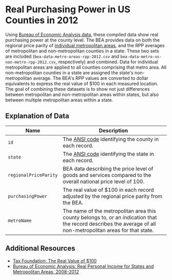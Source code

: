 # Real Purchasing Power in US Counties in 2012

Using [Bureau of Economic Analysis data](http://www.bea.gov/newsreleases/regional/rpp/rpp_newsrelease.htm), these compiled data show real purchasing power at the county level. The BEA provides data on both the regional price parity of [individual metropolitan areas](http://en.wikipedia.org/wiki/List_of_Metropolitan_Statistical_Areas), and the RPP averages of metropolitan and non-metropolitan counties in a state. These two sets are included (`bea-data-metro-areas-rpp-2012.csv` and `bea-data-metro-vs-non-metro-rpp-2012.csv`, respectively) and combined. Data for individual metropolitan areas are applied to all counties comprising that metro area. All non-metropolitan counties in a state are assigned the state's non-metropolitan average. The BEA's RPP values are converted to dollar equivalents to express the real value of $100 in each measured location. The goal of combining these datasets is to show not just differences between metropolitan and non-metropolitan areas within states, but also between multiple metropolitan areas within a state.

## Explanation of Data

| Name | Description |
| --- | --- |
| `id` | The [ANSI code](https://www.census.gov/geo/reference/codes/files/national_county.txt) identifying the county in each record. |
| `state` | The [ANSI code](https://www.census.gov/geo/reference/docs/state.txt) identifying the state in each record. |
| `regionalPriceParity` | BEA data describing the price level of goods and services compared to the overall national price level of 100. |
| `purchasingPower` | The real value of $100 in each record adjusted by the regional price parity from the BEA. |
| `metroName` | The name of the metropolitan area this county belongs to, or an indication that the record describes the average of all non-metropolitan areas for that state. |

## Additional Resources

* [Tax Foundation: The Real Value of $100](http://taxfoundation.org/blog/real-value-100-each-state)
* [Bureau of Economic Analysis: Real Personal Income for States and Metropolitan Areas, 2008-2012](http://www.bea.gov/newsreleases/regional/rpp/rpp_newsrelease.htm)